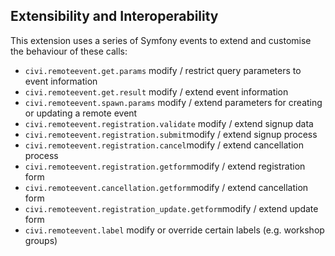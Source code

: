 ## Extensibility and Interoperability

This extension uses a series of Symfony events to extend and customise the
behaviour of these calls:

+ ``civi.remoteevent.get.params`` modify / restrict query parameters to event
   information
+ ``civi.remoteevent.get.result`` modify / extend event information
+ ``civi.remoteevent.spawn.params`` modify / extend parameters for creating or
   updating a remote event
+ ``civi.remoteevent.registration.validate`` modify / extend signup data
+ ``civi.remoteevent.registration.submit``modify / extend signup process
+ ``civi.remoteevent.registration.cancel``modify / extend cancellation process
+ ``civi.remoteevent.registration.getform``modify / extend registration form
+ ``civi.remoteevent.cancellation.getform``modify / extend cancellation form
+ ``civi.remoteevent.registration_update.getform``modify / extend update form
+ ``civi.remoteevent.label`` modify or override certain labels (e.g. workshop
   groups)